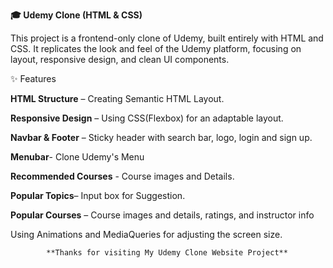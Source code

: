 **🎓 Udemy Clone (HTML & CSS)**

This project is a frontend-only clone of Udemy, built entirely with HTML and CSS. It replicates the look and feel of the Udemy platform, focusing on layout, responsive design, and clean UI components.

✨ Features

**HTML Structure** – Creating Semantic HTML Layout.

**Responsive Design** – Using CSS(Flexbox) for an adaptable layout.

**Navbar & Footer** – Sticky header with search bar, logo, login and sign up.

**Menubar**- Clone Udemy's Menu

**Recommended Courses** - Course images and Details.

**Popular Topics**– Input box for Suggestion.

**Popular Courses** – Course images and details, ratings, and instructor info

Using Animations and MediaQueries for adjusting the screen size.

            **Thanks for visiting My Udemy Clone Website Project**
